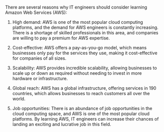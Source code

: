 There are several reasons why IT engineers should consider learning Amazon Web Services (AWS):

1. High demand: AWS is one of the most popular cloud computing platforms, and the demand for AWS engineers is constantly increasing. There is a shortage of skilled professionals in this area, and companies are willing to pay a premium for AWS expertise.

2. Cost-effective: AWS offers a pay-as-you-go model, which means businesses only pay for the services they use, making it cost-effective for companies of all sizes.

3. Scalability: AWS provides incredible scalability, allowing businesses to scale up or down as required without needing to invest in more hardware or infrastructure.

4. Global reach: AWS has a global infrastructure, offering services in 190 countries, which allows businesses to reach customers all over the world.

5. Job opportunities: There is an abundance of job opportunities in the cloud computing space, and AWS is one of the most popular cloud platforms. By learning AWS, IT engineers can increase their chances of landing an exciting and lucrative job in this field.
